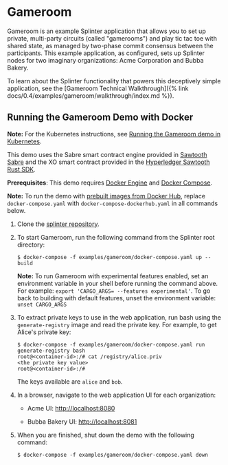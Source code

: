 # Gameroom

<!--
  Copyright 2018-2021 Cargill Incorporated
  Licensed under Creative Commons Attribution 4.0 International License
  https://creativecommons.org/licenses/by/4.0/
-->

Gameroom is an example Splinter application that allows you to set up private,
multi-party circuits (called "gamerooms") and play tic tac toe with shared
state, as managed by two-phase commit consensus between the participants. This
example application, as configured, sets up Splinter nodes for two imaginary
organizations: Acme Corporation and Bubba Bakery.

To learn about the Splinter functionality that powers this deceptively simple
application, see the [Gameroom Technical
Walkthrough]({% link docs/0.4/examples/gameroom/walkthrough/index.md %}).

## Running the Gameroom Demo with Docker

**Note:** For the Kubernetes instructions, see [Running the Gameroom demo in
Kubernetes](https://github.com/Cargill/splinter/blob/master/docker/kubernetes/README.md).

This demo uses the Sabre smart contract engine provided in
[Sawtooth Sabre](https://github.com/hyperledger/sawtooth-sabre) and the XO smart
contract provided in the [Hyperledger Sawtooth Rust
SDK](https://github.com/hyperledger/sawtooth-sdk-rust/tree/master/examples/xo_rust).

**Prerequisites**:
This demo requires [Docker Engine](https://docs.docker.com/engine)
and [Docker Compose](https://docs.docker.com/compose).

**Note:** To run the demo with [prebuilt images from Docker
Hub](https://hub.docker.com/u/splintercommunity), replace
`docker-compose.yaml` with `docker-compose-dockerhub.yaml` in all commands
below.

1. Clone the [splinter repository](https://github.com/Cargill/splinter).

1. To start Gameroom, run the following command from the Splinter root
   directory:

   ``` console
   $ docker-compose -f examples/gameroom/docker-compose.yaml up --build
   ```

    **Note:** To run Gameroom with experimental features enabled, set an
    environment variable in your shell before running the command above. For
    example: `export 'CARGO_ARGS= --features experimental'`. To go back to
    building with default features, unset the environment variable:
    `unset CARGO_ARGS`

1. To extract private keys to use in the web application, run bash using the
   `generate-registry` image and read the private key.  For example, to get
   Alice's private key:

   ``` console
   $ docker-compose -f examples/gameroom/docker-compose.yaml run generate-registry bash
   root@<container-id>:/# cat /registry/alice.priv
   <the private key value>
   root@<container-id>:/#
   ```

    The keys available are `alice` and `bob`.

1. In a browser, navigate to the web application UI for each organization:

    - Acme UI: <http://localhost:8080>

    - Bubba Bakery UI: <http://localhost:8081>

1. When you are finished, shut down the demo with the following command:

   ``` console
   $ docker-compose -f examples/gameroom/docker-compose.yaml down
   ```
